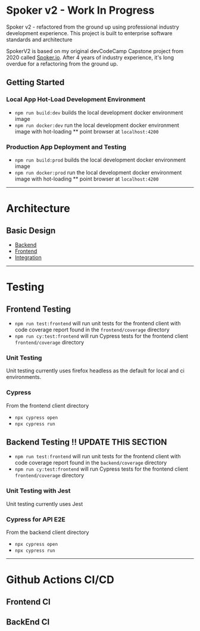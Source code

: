 # Spoker v2 - Work In Progress 
Spoker v2 - refactored from the ground up using professional industry development experience. This project is built to enterprise software standards and architecture 

 SpokerV2 is based on my original devCodeCamp Capstone project from 2020 called [Spoker.io](https://github.com/fmorrisey/Spoker.io). After 4 years of industry experience, it's long overdue for a refactoring from the ground up.

## Getting Started

### Local App Hot-Load Development Environment
 - `npm run build:dev` builds the local development docker environment image
 - `npm run docker:dev` run the local development docker environment image with hot-loading
 ** point browser at `localhost:4200`

### Production App Deployment and Testing
 - `npm run build:prod` builds the local development docker environment image
 - `npm run docker:prod` run the local development docker environment image with hot-loading
 ** point browser at `localhost:4200`

---

# Architecture

## Basic Design
- [Backend](./design/technical/backend_arch.md)   
- [Frontend](./design/technical/frontend_arch.md)
- [Integration](./design/technical/integration_arch.md)

---

# Testing

## Frontend Testing
- `npm run test:frontend` will run unit tests for the frontend client with code coverage report found in the `frontend/coverage` directory
- `npm run cy:test:frontend` will run Cypress tests for the frontend client `frontend/coverage` directory

### Unit Testing
Unit testing currently uses firefox headless as the default for local and ci environments. 

### Cypress
From the frontend client directory
- `npx cypress open`
- `npx cypress run`

## Backend Testing !! UPDATE THIS SECTION
- `npm run test:frontend` will run unit tests for the frontend client with code coverage report found in the `backend/coverage` directory
- `npm run cy:test:frontend` will run Cypress tests for the frontend client `frontend/coverage` directory

### Unit Testing with Jest
Unit testing currently uses Jest

### Cypress for API E2E
From the backend client directory
- `npx cypress open`
- `npx cypress run`

___

# Github Actions CI/CD
## Frontend CI

## BackEnd CI